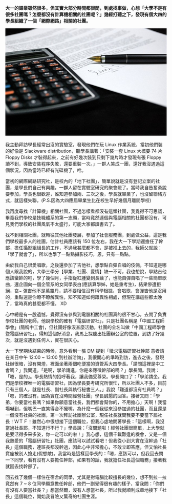 **大一的課業雖然很多，但其實大部分時間都很閒，到處找事做，心想「大學不是有很多社團嗎？怎麼都沒有計算機相關的社團呢？」幾經打聽之下，發現有個大四的學長組織了一個「網際網路」相關的社團。**

![](document-agreement-documents-sign-business-paper.jpg)

我主動拜訪學長經常出沒的實驗室，發現他們在玩 Linux 作業系統，當初他們裝的好像是 Slackware distribution，聽學長講著：「安裝一套 Linux 大概要 74 片 Floppy Disks 才裝得起來，之前有好幾次裝到只剩下幾片時才發現有張 Floppy 讀不到，導致安裝程序失敗，還要重裝一次。」一群人笑成一團，還好我沒遇過這個狀況，因為當時已經有光碟機了，哈。

 當初的網際網路研究社，是校內的「地下社團」，簡單說就是沒有登記立案的社團，是學長們自己有興趣，一群人留在實驗室研究的聚會罷了。當時我自告奮勇說要參加，學長也很歡迎，誰知道參加兩、三次之後，學長就畢業了，也沒留聯絡方式，就這樣失聯。(P.S.因為大四應屆畢業生比在校生早好幾個月離開學校)

 我再度尋找「計算機」相關社團，不過怎樣看都沒有這類社團，我覺得不可思議，畢竟我們學校是技職體系的第一志願，當時竟然連個與電腦相關的社團都沒有，可見我們學校的社團風氣不太盛行，可能大家都讀書去了。

 找不到相關社團，就轉往其他社團發展，參加了社會服務團，到處做公益，這是我們學校最多人的社團，估計社員應該有 150 位左右，我在大一下學期還擔任了幹部，擔任攝影組組長的工作，不過我甚麼都不會，是被推上去的，我師父就說：「學了就會了」，所以也學了一點點攝影技巧，恩，只有一點點。

 由於我自己很愛唱歌，之後還參加了吉他社，想學點自彈自唱的伎倆，不知道是哪個人跟我說的，大學三學分【學業、社團、愛情】缺一不可，我也想說，學點吉他應該蠻帥的吧，學了幾個月，手指從紅腫變到長繭了，也能自彈自唱了一些簡單歌曲，還企圖向一個企管系的女同學表白(應該算學姊，她是重考生)，結果慘遭拒絕，哀~ 彈吉他不是萬靈丹，請不要相信沒有科學根據，會唱歌、會彈吉他是沒用的，重點還是你瞭不瞭解異性，知不知道如何跟異性相處，但現在講這些都太晚了，當時真的甚麼都不懂。 XD

 心中總是有一股遺憾，覺得沒有參與到電腦相關的社團真的很不甘心，去問了負責學校社團的老師，他說學校的確有「電腦研習社」，只是社團名稱是「中國工程師學會」(簡稱中工會)，但社團好像沒甚麼活動，社團的全名叫做「中國工程師學會暨電腦研習社」。得知這個好消息，我馬上探聽出社團辦公室的位置，到訪了好幾次，就是沒遇到任何人，實在很灰心。

 大一下學期快結束的時候，意外看到一張 DM 提到「徵求電腦研習社幹部 意者請在某日中午 12:00 ~ 13:00 到社辦洽詢」，我很開心的準時到訪，進去之後，發現社辦很暗，沒有開燈，裡面坐著兩個吃便當的資管系大四學長。「請問這裡是中工會嗎？」我問道。「是啊，學弟請進，你是來應徵幹部的嗎？」學長問。我說：「嗯，是的」。學長熱情的招呼著我，讓我備受尊榮。學長開口了：「學弟請坐。我們是學校裡唯一的電腦研習社，因為學長要考研究所很忙，所以社團人不多，目前只有三個人，就是社長、副社長與執行秘書三人。」我說「難道都沒有社員嗎？」「嗯，的確沒有，因為實在沒時間經營社團」學長誠懇的回答。接著又問：「學弟，你要當社長嗎？如果你願意當社長，我們都會幫你的，不用擔心」天啊！我當場嚇到，但嘴巴一直笑得合不攏嘴，為什麼一個我從來沒參加過的社團，而且還是一個沒有社員的社團，第一次拜訪社團辦公室，現任社長就問我要不要當下屆社長！ＷＴＦ！雖然心中很想接下這個職位，但我心虛地問著學長：「這樣啊，我沒當過社長耶，不知道行不行？」學長說：「沒問題啦！經營社團很簡單，上大學就是要活得多采多姿，你一定可以的啦！」我心想，這個千載難逢的機會，又是一個我熱愛的「電腦研習社」社團，應該可以試試看吧！但我從小到大實在沒幹過「社長」這個職務，連班長都沒幹過，因此心中非常擔心，不敢立即答應，但又怕社長寶座被別人搶走(假想敵)。我當時是這樣回學長的：「嗯，應該可以，但我回去問一下同學，看有沒有人要擔任幹部，如果有的話，我就擔任社長這個職務」接著我就回去找幹部了。

 回去找了幾個一樣住在宿舍的同學，尤其是對電腦比較擅長的幾位，想不到拉一拉竟然有 7 ~ 8 位同學願意擔任幹部，他們一副覺得很有趣的樣子，當我問：「你們有沒有人要當社長？」想當然爾，沒有人想當社長，所以我就順利成章地接下「社長」這個職位，開始我冒險又驚奇的社團生涯。